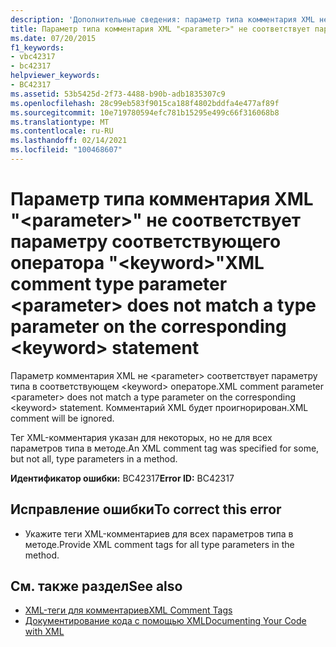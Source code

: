 ```yaml
---
description: 'Дополнительные сведения: параметр типа комментария XML не <parameter> соответствует параметру типа в соответствующем <keyword> операторе'
title: Параметр типа комментария XML "<parameter>" не соответствует параметру соответствующего оператора "<keyword>"
ms.date: 07/20/2015
f1_keywords:
- vbc42317
- bc42317
helpviewer_keywords:
- BC42317
ms.assetid: 53b5425d-2f73-4488-b90b-adb1835307c9
ms.openlocfilehash: 28c99eb583f9015ca188f4802bddfa4e477af89f
ms.sourcegitcommit: 10e719780594efc781b15295e499c66f316068b8
ms.translationtype: MT
ms.contentlocale: ru-RU
ms.lasthandoff: 02/14/2021
ms.locfileid: "100468607"
---
```

# <a name="xml-comment-type-parameter-parameter-does-not-match-a-type-parameter-on-the-corresponding-keyword-statement"></a><span data-ttu-id="bdf40-103">Параметр типа комментария XML "\<parameter>" не соответствует параметру соответствующего оператора "\<keyword>"</span><span class="sxs-lookup"><span data-stu-id="bdf40-103">XML comment type parameter \<parameter> does not match a type parameter on the corresponding \<keyword> statement</span></span>

<span data-ttu-id="bdf40-104">Параметр комментария XML не \<parameter> соответствует параметру типа в соответствующем \<keyword> операторе.</span><span class="sxs-lookup"><span data-stu-id="bdf40-104">XML comment parameter \<parameter> does not match a type parameter on the corresponding \<keyword> statement.</span></span> <span data-ttu-id="bdf40-105">Комментарий XML будет проигнорирован.</span><span class="sxs-lookup"><span data-stu-id="bdf40-105">XML comment will be ignored.</span></span>  
  
 <span data-ttu-id="bdf40-106">Тег XML-комментария указан для некоторых, но не для всех параметров типа в методе.</span><span class="sxs-lookup"><span data-stu-id="bdf40-106">An XML comment tag was specified for some, but not all, type parameters in a method.</span></span>  
  
 <span data-ttu-id="bdf40-107">**Идентификатор ошибки:** BC42317</span><span class="sxs-lookup"><span data-stu-id="bdf40-107">**Error ID:** BC42317</span></span>  
  
## <a name="to-correct-this-error"></a><span data-ttu-id="bdf40-108">Исправление ошибки</span><span class="sxs-lookup"><span data-stu-id="bdf40-108">To correct this error</span></span>  
  
- <span data-ttu-id="bdf40-109">Укажите теги XML-комментариев для всех параметров типа в методе.</span><span class="sxs-lookup"><span data-stu-id="bdf40-109">Provide XML comment tags for all type parameters in the method.</span></span>  
  
## <a name="see-also"></a><span data-ttu-id="bdf40-110">См. также раздел</span><span class="sxs-lookup"><span data-stu-id="bdf40-110">See also</span></span>

- [<span data-ttu-id="bdf40-111">XML-теги для комментариев</span><span class="sxs-lookup"><span data-stu-id="bdf40-111">XML Comment Tags</span></span>](../language-reference/xmldoc/index.md)
- [<span data-ttu-id="bdf40-112">Документирование кода с помощью XML</span><span class="sxs-lookup"><span data-stu-id="bdf40-112">Documenting Your Code with XML</span></span>](../programming-guide/program-structure/documenting-your-code-with-xml.md)
